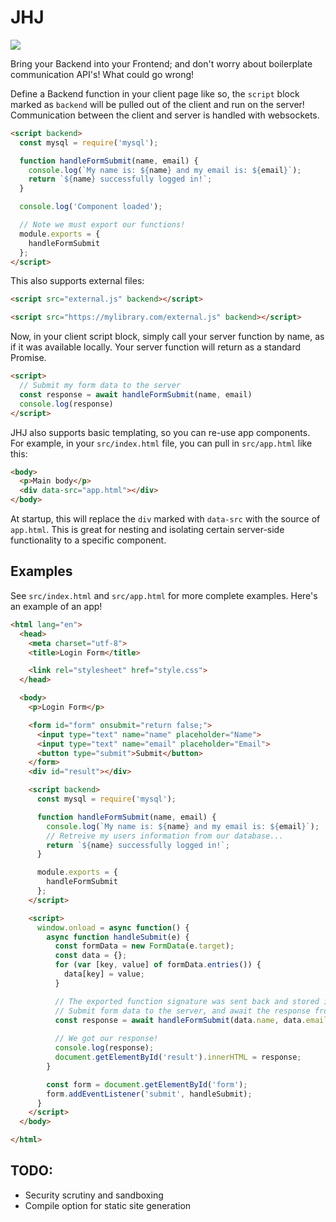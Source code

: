 # JHJ

<img src="https://user-images.githubusercontent.com/7741982/147153729-8e75d42b-d818-40c8-8922-ecf3143fe6d1.gif">

Bring your Backend into your Frontend; and don't worry about boilerplate communication API's! What could go wrong!

Define a Backend function in your client page like so, the `script` block marked as `backend` will be pulled out of the client and run on the server! Communication between the client and server is handled with websockets.

```html
<script backend>
  const mysql = require('mysql');

  function handleFormSubmit(name, email) {
    console.log(`My name is: ${name} and my email is: ${email}`);
    return `${name} successfully logged in!`;
  }

  console.log('Component loaded');

  // Note we must export our functions!
  module.exports = {
    handleFormSubmit
  };
</script>
```

This also supports external files:

```html
<script src="external.js" backend></script>
```

```html
<script src="https://mylibrary.com/external.js" backend></script>
```

Now, in your client script block, simply call your server function by name, as if it was available locally. Your server function will return as a standard Promise.

```html
<script>
  // Submit my form data to the server
  const response = await handleFormSubmit(name, email)
  console.log(response)
</script>
```

JHJ also supports basic templating, so you can re-use app components. For example, in your `src/index.html` file, you can pull in `src/app.html` like this:

```html
<body>
  <p>Main body</p>
  <div data-src="app.html"></div>
</body>
```

At startup, this will replace the `div` marked with `data-src` with the source of `app.html`. This is great for nesting and isolating certain server-side functionality to a specific component.

## Examples

See `src/index.html` and `src/app.html` for more complete examples. Here's an example of an app!

```html
<html lang="en">
  <head>
    <meta charset="utf-8">
    <title>Login Form</title>

    <link rel="stylesheet" href="style.css">
  </head>

  <body>
    <p>Login Form</p>

    <form id="form" onsubmit="return false;">
      <input type="text" name="name" placeholder="Name">
      <input type="text" name="email" placeholder="Email">
      <button type="submit">Submit</button>
    </form>
    <div id="result"></div>

    <script backend>
      const mysql = require('mysql');

      function handleFormSubmit(name, email) {
        console.log(`My name is: ${name} and my email is: ${email}`);
        // Retreive my users information from our database...
        return `${name} successfully logged in!`;
      }

      module.exports = {
        handleFormSubmit
      };
    </script>

    <script>
      window.onload = async function() {
        async function handleSubmit(e) {
          const formData = new FormData(e.target);
          const data = {};
          for (var [key, value] of formData.entries()) {
            data[key] = value;
          }

          // The exported function signature was sent back and stored in the client
          // Submit form data to the server, and await the response from the socket
          const response = await handleFormSubmit(data.name, data.email);
      
          // We got our response!
          console.log(response);
          document.getElementById('result').innerHTML = response;
        }

        const form = document.getElementById('form');
        form.addEventListener('submit', handleSubmit);
      }
    </script>
  </body>

</html>
```

## TODO:
- Security scrutiny and sandboxing
- Compile option for static site generation
